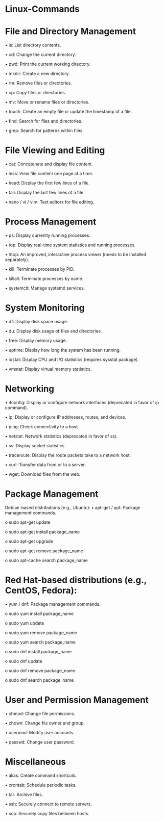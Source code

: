 # Linux-Commands

# File and Directory Management
•	ls: List directory contents.

•	cd: Change the current directory.

•	pwd: Print the current working directory.

•	mkdir: Create a new directory.

•	rm: Remove files or directories.

•	cp: Copy files or directories.

•	mv: Move or rename files or directories.

•	touch: Create an empty file or update the timestamp of a file.

•	find: Search for files and directories.

•	grep: Search for patterns within files.
# File Viewing and Editing
•	cat: Concatenate and display file content.

•	less: View file content one page at a time.

•	head: Display the first few lines of a file.

•	tail: Display the last few lines of a file.

•	nano / vi / vim: Text editors for file editing.
# Process Management
•	ps: Display currently running processes.

•	top: Display real-time system statistics and running processes.

•	htop: An improved, interactive process viewer (needs to be installed separately).

•	kill: Terminate processes by PID.

•	killall: Terminate processes by name.

•	systemctl: Manage systemd services.
# System Monitoring
•	df: Display disk space usage.

•	du: Display disk usage of files and directories.

•	free: Display memory usage.

•	uptime: Display how long the system has been running.

•	iostat: Display CPU and I/O statistics (requires sysstat package).

•	vmstat: Display virtual memory statistics.
# Networking
•	ifconfig: Display or configure network interfaces (deprecated in favor of ip command).

•	ip: Display or configure IP addresses, routes, and devices.

•	ping: Check connectivity to a host.

•	netstat: Network statistics (deprecated in favor of ss).

•	ss: Display socket statistics.

•	traceroute: Display the route packets take to a network host.

•	curl: Transfer data from or to a server.

•	wget: Download files from the web.
# Package Management
Debian-based distributions (e.g., Ubuntu):
•	apt-get / apt: Package management commands.

o	sudo apt-get update

o	sudo apt-get install package_name

o	sudo apt-get upgrade

o	sudo apt-get remove package_name

o	sudo apt-cache search package_name
# Red Hat-based distributions (e.g., CentOS, Fedora):
•	yum / dnf: Package management commands.

o	sudo yum install package_name

o	sudo yum update

o	sudo yum remove package_name

o	sudo yum search package_name

o	sudo dnf install package_name

o	sudo dnf update

o	sudo dnf remove package_name

o	sudo dnf search package_name
# User and Permission Management
•	chmod: Change file permissions.

•	chown: Change file owner and group.

•	usermod: Modify user accounts.

•	passwd: Change user password.
# Miscellaneous
•	alias: Create command shortcuts.

•	crontab: Schedule periodic tasks.

•	tar: Archive files.

•	ssh: Securely connect to remote servers.

•	scp: Securely copy files between hosts.

